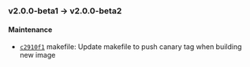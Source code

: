 ### v2.0.0-beta1 -> v2.0.0-beta2

#### Maintenance

 - [`c2910f1`](https://github.com/deis/fluentd/commit/c2910f1c89da495aa5123e067802d5932b41f4e8) makefile: Update makefile to push canary tag when building new image

